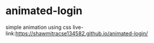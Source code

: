 # animated-login
simple animation using css
live-link:https://shawmitracse134582.github.io/animated-login/
